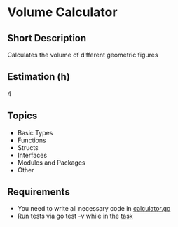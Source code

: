 # Volume Calculator

## Short Description

Calculates the volume of different geometric figures

## Estimation (h)

4

## Topics

* Basic Types
* Functions
* Structs
* Interfaces
* Modules and Packages
* Other

## Requirements

* You need to write all necessary code in [calculator.go](./calculator.go)
* Run tests via go test -v while in the [task](./.)
